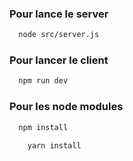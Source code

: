 ### Pour lance le server
```bash
  node src/server.js
```

### Pour lancer le client
```bash
  npm run dev
```

### Pour les node modules
```bash
  npm install
```
```shell
    yarn install
```